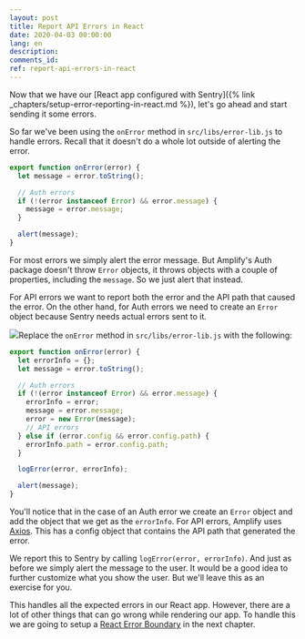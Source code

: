 ```yaml
---
layout: post
title: Report API Errors in React
date: 2020-04-03 00:00:00
lang: en
description: 
comments_id: 
ref: report-api-errors-in-react
---
```


Now that we have our [React app configured with Sentry]({% link _chapters/setup-error-reporting-in-react.md %}), let's go ahead and start sending it some errors.

So far we've been using the `onError` method in `src/libs/error-lib.js` to handle errors. Recall that it doesn't do a whole lot outside of alerting the error.

``` javascript
export function onError(error) {
  let message = error.toString();

  // Auth errors
  if (!(error instanceof Error) && error.message) {
    message = error.message;
  }

  alert(message);
}
```

For most errors we simply alert the error message. But Amplify's Auth package doesn't throw `Error` objects, it throws objects with a couple of properties, including the `message`. So we just alert that instead.

For API errors we want to report both the error and the API path that caused the error. On the other hand, for Auth errors we need to create an `Error` object because Sentry needs actual errors sent to it.

<img class="code-marker" src="/assets/s.png" />Replace the `onError` method in `src/libs/error-lib.js` with the following:

``` javascript
export function onError(error) {
  let errorInfo = {};
  let message = error.toString();

  // Auth errors
  if (!(error instanceof Error) && error.message) {
    errorInfo = error;
    message = error.message;
    error = new Error(message);
    // API errors
  } else if (error.config && error.config.path) {
    errorInfo.path = error.config.path;
  }

  logError(error, errorInfo);

  alert(message);
}
```

You'll notice that in the case of an Auth error we create an `Error` object and add the object that we get as the `errorInfo`. For API errors, Amplify uses [Axios](https://github.com/axios/axios). This has a config object that contains the API path that generated the error.

We report this to Sentry by calling `logError(error, errorInfo)`. And just as before we simply alert the message to the user. It would be a good idea to further customize what you show the user. But we'll leave this as an exercise for you.

This handles all the expected errors in our React app. However, there are a lot of other things that can go wrong while rendering our app. To handle this we are going to setup a [React Error Boundary](https://reactjs.org/docs/error-boundaries.html) in the next chapter.
